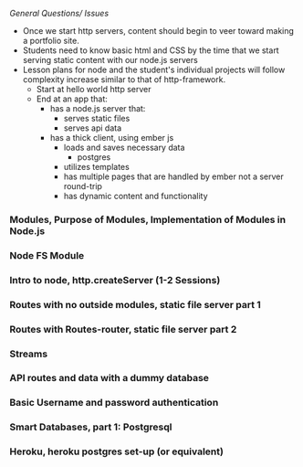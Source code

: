 *General Questions/ Issues*
- Once we start http servers, content should begin to veer toward making a portfolio site. 
- Students need to know basic html and CSS by the time that we start serving static content with our node.js servers
- Lesson plans for node and the student's individual projects will follow complexity increase similar to that of http-framework.
    + Start at hello world http server
    + End at an app that: 
        * has a node.js server that:
            - serves static files
            - serves api data
        * has a thick client, using ember js 
            - loads and saves necessary data
                + postgres
            - utilizes templates
            - has multiple pages that are handled by ember not a server round-trip
            - has dynamic content and functionality

### Modules, Purpose of Modules, Implementation of Modules in Node.js

### Node FS Module

### Intro to node, http.createServer (1-2 Sessions)

### Routes with no outside modules, static file server part 1

### Routes with Routes-router, static file server part 2

### Streams

### API routes and data with a dummy database

### Basic Username and password authentication

### Smart Databases, part 1: Postgresql

### Heroku, heroku postgres set-up (or equivalent)


